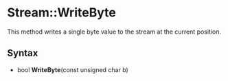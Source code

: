 # Stream::WriteByte #
This method writes a single byte value to the stream at the current position.

## Syntax ##
- bool **WriteByte**(const unsigned char b)
